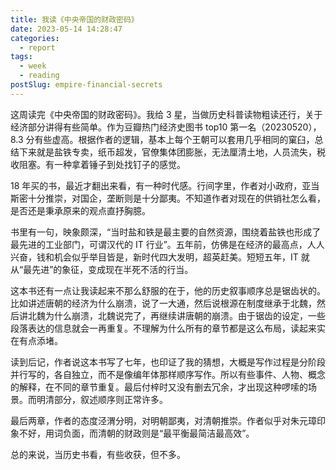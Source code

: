 ```yaml
---
title: 我读《中央帝国的财政密码》
date: 2023-05-14 14:28:47
categories:
  - report
tags:
  - week
  - reading
postSlug: empire-financial-secrets
---
```


这周读完《中央帝国的财政密码》。我给 3 星，当做历史科普读物粗读还行，关于经济部分讲得有些简单。作为豆瓣热门经济史图书 top10 第一名（20230520），8.3 分有些虚高。根据作者的逻辑，基本上每个王朝可以套用几乎相同的窠臼，总结下来就是盐铁专卖，纸币超发，官僚集体团膨胀，无法厘清土地，人员流失，税收阻塞。有一种拿着锤子到处找钉子的感觉。

18 年买的书，最近才翻出来看，有一种时代感。行间字里，作者对小政府，亚当斯密十分推崇，对国企，垄断则是十分鄙夷。不知道作者对现在的供销社怎么看，是否还是秉承原来的观点直抒胸臆。

书里有一句，映象颇深，“当时盐和铁是最主要的自然资源，围绕着盐铁也形成了最先进的工业部门，可谓汉代的 IT 行业”。五年前，仿佛是在经济的最高点，人人兴奋，钱和机会似乎举目皆是，新时代四大发明，超英赶美。短短五年，IT 就从“最先进”的象征，变成现在半死不活的行当。

这本书还有一点让我读起来不那么舒服的在于，他的历史叙事顺序总是锯齿状的。比如讲述唐朝的经济为什么崩溃，说了一大通，然后说根源在制度继承于北魏，然后讲北魏为什么崩溃，北魏说完了，再继续讲唐朝的崩溃。由于锯齿的设定，一些段落表达的信息就会一再重复。不理解为什么所有的章节都是这么布局，读起来实在有点添堵。

读到后记，作者说这本书写了七年，也印证了我的猜想，大概是写作过程是分阶段并行写的，各自独立，而不是像编年体那样顺序写作。所以有些事件、人物、概念的解释，在不同的章节重复。最后付梓时又没有删去冗余，才出现这种啰嗦的场景。而明清部分，叙述顺序则正常许多。

最后两章，作者的态度泾渭分明，对明朝鄙夷，对清朝推崇。作者似乎对朱元璋印象不好，用词负面，而清朝的财政则是“最平衡最简洁最高效”。

总的来说，当历史书看，有些收获，但不多。

